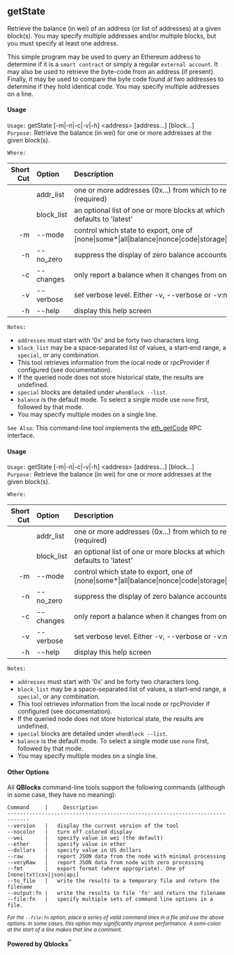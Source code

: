 ## getState

Retrieve the balance (in wei) of an address (or list of addresses) at a given block(s). You may specify multiple addresses and/or multiple blocks, but you must 
specify at least one address.

This simple program may be used to query an Ethereum address to determine if it is a `smart contract` or simply a regular `external account`. It may also be used to retrieve the byte-code from an address (if present). Finally, it may be used to compare the byte code found at two addresses to determine if they hold identical code. You may specify multiple addresses on a line.

#### Usage

`Usage:`    getState [-m|-n|-c|-v|-h] &lt;address&gt; [address...] [block...]  
`Purpose:`  Retrieve the balance (in wei) for one or more addresses at the given block(s).

`Where:`  

| Short Cut | Option | Description |
| -------: | :------- | :------- |
|  | addr_list | one or more addresses (0x...) from which to retrieve balances (required) |
|  | block_list | an optional list of one or more blocks at which to report balances, defaults to 'latest' |
| -m | --mode <val> | control which state to export, one of [none&#124;some*&#124;all&#124;balance&#124;nonce&#124;code&#124;storage&#124;deployed&#124;accttype] |
| -n | --no_zero | suppress the display of zero balance accounts |
| -c | --changes | only report a balance when it changes from one block to the next |
| -v | --verbose | set verbose level. Either -v, --verbose or -v:n where 'n' is level |
| -h | --help | display this help screen |

`Notes:`

- `addresses` must start with '0x' and be forty two characters long.
- `block_list` may be a space-separated list of values, a start-end range, a `special`, or any combination.
- This tool retrieves information from the local node or rpcProvider if configured (see documentation).
- If the queried node does not store historical state, the results are undefined.
- `special` blocks are detailed under `whenBlock --list`.
- `balance` is the default mode. To select a single mode use `none` first, followed by that mode.
- You may specify multiple modes on a single line.

`See Also`: This command-line tool implements the [eth_getCode](https://github.com/ethereum/wiki/wiki/JSON-RPC#eth_getcode) RPC interface.

#### Usage

`Usage:`    getState [-m|-n|-c|-v|-h] &lt;address&gt; [address...] [block...]  
`Purpose:`  Retrieve the balance (in wei) for one or more addresses at the given block(s).

`Where:`  

| Short Cut | Option | Description |
| -------: | :------- | :------- |
|  | addr_list | one or more addresses (0x...) from which to retrieve balances (required) |
|  | block_list | an optional list of one or more blocks at which to report balances, defaults to 'latest' |
| -m | --mode <val> | control which state to export, one of [none&#124;some*&#124;all&#124;balance&#124;nonce&#124;code&#124;storage&#124;deployed&#124;accttype] |
| -n | --no_zero | suppress the display of zero balance accounts |
| -c | --changes | only report a balance when it changes from one block to the next |
| -v | --verbose | set verbose level. Either -v, --verbose or -v:n where 'n' is level |
| -h | --help | display this help screen |

`Notes:`

- `addresses` must start with '0x' and be forty two characters long.
- `block_list` may be a space-separated list of values, a start-end range, a `special`, or any combination.
- This tool retrieves information from the local node or rpcProvider if configured (see documentation).
- If the queried node does not store historical state, the results are undefined.
- `special` blocks are detailed under `whenBlock --list`.
- `balance` is the default mode. To select a single mode use `none` first, followed by that mode.
- You may specify multiple modes on a single line.

#### Other Options

All **QBlocks** command-line tools support the following commands (although in some case, they have no meaning):

    Command     |     Description
    -----------------------------------------------------------------------------
    --version   |   display the current version of the tool
    --nocolor   |   turn off colored display
    --wei       |   specify value in wei (the default)
    --ether     |   specify value in ether
    --dollars   |   specify value in US dollars
    --raw       |   report JSON data from the node with minimal processing
    --veryRaw   |   report JSON data from node with zero processing
    --fmt       |   export format (where appropriate). One of [none|txt|csv|json|api]
    --to_file   |   write the results to a temporary file and return the filename
    --output:fn |   write the results to file 'fn' and return the filename
    --file:fn   |   specify multiple sets of command line options in a file.

<small>*For the `--file:fn` option, place a series of valid command lines in a file and use the above options. In some cases, this option may significantly improve performance. A semi-colon at the start of a line makes that line a comment.*</small>

**Powered by Qblocks<sup>&trade;</sup>**


